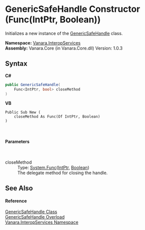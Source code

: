 # GenericSafeHandle Constructor (Func(IntPtr, Boolean))
 

Initializes a new instance of the <a href="94934b60-853c-0a8d-4e6a-b86dd4362d0a">GenericSafeHandle</a> class.

**Namespace:**&nbsp;<a href="46913109-b3e0-3b59-6f7f-071f8aa90bf0">Vanara.InteropServices</a><br />**Assembly:**&nbsp;Vanara.Core (in Vanara.Core.dll) Version: 1.0.3

## Syntax

**C#**<br />
``` C#
public GenericSafeHandle(
	Func<IntPtr, bool> closeMethod
)
```

**VB**<br />
``` VB
Public Sub New ( 
	closeMethod As Func(Of IntPtr, Boolean)
)
```

<br />

#### Parameters
&nbsp;<dl><dt>closeMethod</dt><dd>Type: <a href="http://msdn2.microsoft.com/en-us/library/bb549151" target="_blank">System.Func</a>(<a href="http://msdn2.microsoft.com/en-us/library/5he14kz8" target="_blank">IntPtr</a>, <a href="http://msdn2.microsoft.com/en-us/library/a28wyd50" target="_blank">Boolean</a>)<br />The delegate method for closing the handle.</dd></dl>

## See Also


#### Reference
<a href="94934b60-853c-0a8d-4e6a-b86dd4362d0a">GenericSafeHandle Class</a><br /><a href="baa56d38-3c64-ee55-7533-9f2028162804">GenericSafeHandle Overload</a><br /><a href="46913109-b3e0-3b59-6f7f-071f8aa90bf0">Vanara.InteropServices Namespace</a><br />